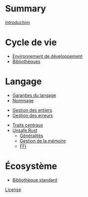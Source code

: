 # Summary

[Introduction](01_introduction.md)

# Cycle de vie

- [Environnement de développement](02_devenv.md)
- [Bibliothèques](03_libraries.md)

# Langage

- [Garanties du langage](05_guarantees.md)
- [Nommage](05_naming.md)
<!-- - [Macros](05_macros.md) -->
- [Gestion des entiers](05_integer.md)
- [Gestion des erreurs](05_errors.md)
<!-- - [Système de types](05_typesystem.md) -->
- [Traits centraux](05_central_traits.md)
- [Unsafe Rust](06_unsafe.md)
  - [Généralités](06_1_unsafe_generalities.md)
  - [Gestion de la mémoire](06_2_unsafe_memory.md)
  - [FFI](06_3_unsafe_ffi.md)

# Écosystème

- [Bibliothèque standard](04_standard.md)

[License](LICENSE.md)

<!-- TODO: - [Test et fuzzing](08_testfuzz.md) -->
